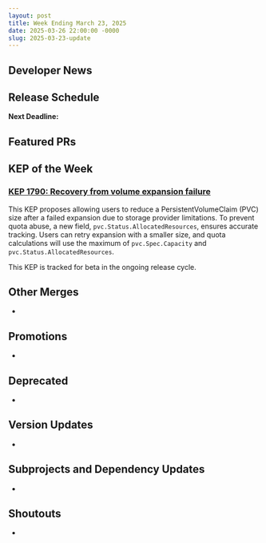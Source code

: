 ```yaml
---
layout: post
title: Week Ending March 23, 2025
date: 2025-03-26 22:00:00 -0000
slug: 2025-03-23-update
---
```


## Developer News


## Release Schedule

**Next Deadline:**


## Featured PRs


## KEP of the Week

### [KEP 1790: Recovery from volume expansion failure](https://github.com/kubernetes/enhancements/blob/master/keps/sig-storage/1790-recover-resize-failure/README.md)

This KEP proposes allowing users to reduce a PersistentVolumeClaim (PVC) size after a failed expansion due to storage provider limitations. To prevent quota abuse, a new field, `pvc.Status.AllocatedResources`, ensures accurate tracking. Users can retry expansion with a smaller size, and quota calculations will use the maximum of `pvc.Spec.Capacity` and `pvc.Status.AllocatedResources`.

This KEP is tracked for beta in the ongoing release cycle.


## Other Merges

*

## Promotions

*

## Deprecated

*

## Version Updates

*

## Subprojects and Dependency Updates

*

## Shoutouts

*
